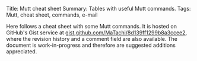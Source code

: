 Title: Mutt cheat sheet
Summary: Tables with useful Mutt commands.
Tags: Mutt, cheat sheet, commands, e-mail

Here follows a cheat sheet with some Mutt commands. It is hosted on GitHub's
Gist service at
[gist.github.com/MaTachi/8d139ff1299b8a3ccee2](https://gist.github.com/MaTachi/8d139ff1299b8a3ccee2),
where the revision history and a comment field are also available. The document
is work-in-progress and therefore are suggested additions appreciated.

<script src="https://gist.github.com/MaTachi/8d139ff1299b8a3ccee2.js"></script>
